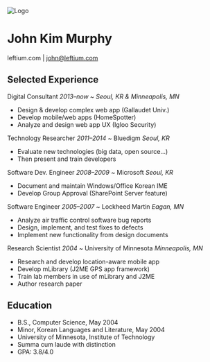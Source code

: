 ![Logo](https://leftium.com/le.svg)




# John Kim Murphy
leftium.com | john@leftium.com


## Selected Experience

Digital Consultant _2013–now_
  ~ _Seoul, KR & Minneapolis, MN_
  - Design & develop complex web app (Gallaudet Univ.)
  - Develop mobile/web apps (HomeSpotter)
  - Analyze and design web app UX (Igloo Security)

Technology Researcher _2011–2014_
  ~ Bluedigm _Seoul, KR_
  - Evaluate new technologies (big data, open source...)
  - Then present and train developers

Software Dev. Engineer _2008–2009_
  ~ Microsoft _Seoul, KR_
  - Document and maintain Windows/Office Korean IME
  - Develop Group Approval (SharePoint Server feature)

Software Engineer _2005–2007_
  ~ Lockheed Martin _Eagan, MN_
  - Analyze air traffic control software bug reports
  - Design, implement, and test fixes to defects
  - Implement new functionality from design documents

Research Scientist _2004_
  ~ University of Minnesota _Minneapolis, MN_
  - Research and develop location-aware mobile app
  - Develop mLibrary (J2ME GPS app framework)
  - Train lab members in use of mLibrary and J2ME
  - Author research paper


## Education
  - B.S., Computer Science, May 2004
  - Minor, Korean Languages and Literature, May 2004
  - University of Minnesota, Institute of Technology
  - Summa cum laude with distinction
  - GPA: 3.8/4.0
